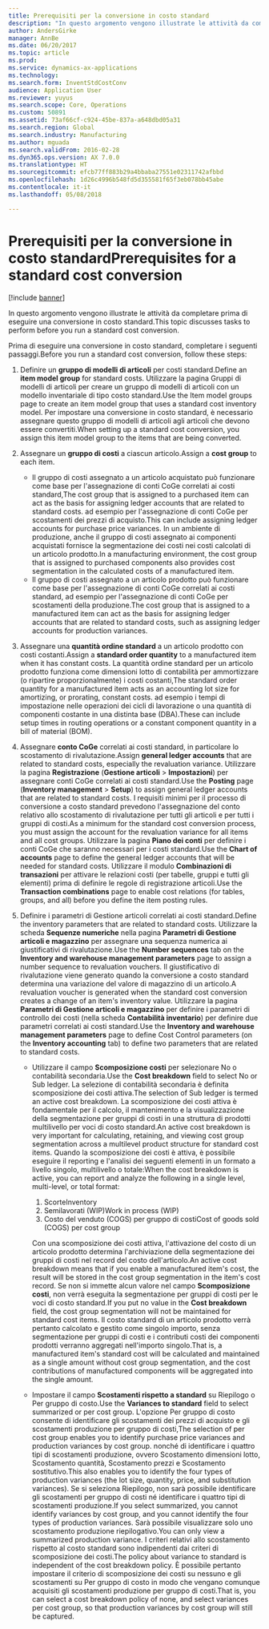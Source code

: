 ```yaml
---
title: Prerequisiti per la conversione in costo standard
description: "In questo argomento vengono illustrate le attività da completare prima di eseguire una conversione in costo standard."
author: AndersGirke
manager: AnnBe
ms.date: 06/20/2017
ms.topic: article
ms.prod: 
ms.service: dynamics-ax-applications
ms.technology: 
ms.search.form: InventStdCostConv
audience: Application User
ms.reviewer: yuyus
ms.search.scope: Core, Operations
ms.custom: 50891
ms.assetid: 73af66cf-c924-45be-837a-a648dbd05a31
ms.search.region: Global
ms.search.industry: Manufacturing
ms.author: mguada
ms.search.validFrom: 2016-02-28
ms.dyn365.ops.version: AX 7.0.0
ms.translationtype: HT
ms.sourcegitcommit: efcb77ff883b29a4bbaba27551e02311742afbbd
ms.openlocfilehash: 1d26c4996b548fd5d355581f65f3eb078bb45abe
ms.contentlocale: it-it
ms.lasthandoff: 05/08/2018

---
```


# <a name="prerequisites-for-a-standard-cost-conversion"></a><span data-ttu-id="8f593-103">Prerequisiti per la conversione in costo standard</span><span class="sxs-lookup"><span data-stu-id="8f593-103">Prerequisites for a standard cost conversion</span></span>

[!include [banner](../includes/banner.md)]

<span data-ttu-id="8f593-104">In questo argomento vengono illustrate le attività da completare prima di eseguire una conversione in costo standard.</span><span class="sxs-lookup"><span data-stu-id="8f593-104">This topic discusses tasks to perform before you run a standard cost conversion.</span></span> 

<span data-ttu-id="8f593-105">Prima di eseguire una conversione in costo standard, completare i seguenti passaggi.</span><span class="sxs-lookup"><span data-stu-id="8f593-105">Before you run a standard cost conversion, follow these steps:</span></span>

1.  <span data-ttu-id="8f593-106">Definire un **gruppo di modelli di articoli** per costi standard.</span><span class="sxs-lookup"><span data-stu-id="8f593-106">Define an **item model group** for standard costs.</span></span> <span data-ttu-id="8f593-107">Utilizzare la pagina Gruppi di modelli di articoli per creare un gruppo di modelli di articoli con un modello inventariale di tipo costo standard.</span><span class="sxs-lookup"><span data-stu-id="8f593-107">Use the Item model groups page to create an item model group that uses a standard cost inventory model.</span></span> <span data-ttu-id="8f593-108">Per impostare una conversione in costo standard, è necessario assegnare questo gruppo di modelli di articoli agli articoli che devono essere convertiti.</span><span class="sxs-lookup"><span data-stu-id="8f593-108">When setting up a standard cost conversion, you assign this item model group to the items that are being converted.</span></span>
2.  <span data-ttu-id="8f593-109">Assegnare un **gruppo di costi** a ciascun articolo.</span><span class="sxs-lookup"><span data-stu-id="8f593-109">Assign a **cost group** to each item.</span></span>
    -   <span data-ttu-id="8f593-110">Il gruppo di costi assegnato a un articolo acquistato può funzionare come base per l'assegnazione di conti CoGe correlati ai costi standard,</span><span class="sxs-lookup"><span data-stu-id="8f593-110">The cost group that is assigned to a purchased item can act as the basis for assigning ledger accounts that are related to standard costs.</span></span> <span data-ttu-id="8f593-111">ad esempio per l'assegnazione di conti CoGe per scostamenti dei prezzi di acquisto.</span><span class="sxs-lookup"><span data-stu-id="8f593-111">This can include assigning ledger accounts for purchase price variances.</span></span> <span data-ttu-id="8f593-112">In un ambiente di produzione, anche il gruppo di costi assegnato ai componenti acquistati fornisce la segmentazione dei costi nei costi calcolati di un articolo prodotto.</span><span class="sxs-lookup"><span data-stu-id="8f593-112">In a manufacturing environment, the cost group that is assigned to purchased components also provides cost segmentation in the calculated costs of a manufactured item.</span></span>
    -   <span data-ttu-id="8f593-113">Il gruppo di costi assegnato a un articolo prodotto può funzionare come base per l'assegnazione di conti CoGe correlati ai costi standard, ad esempio per l'assegnazione di conti CoGe per scostamenti della produzione.</span><span class="sxs-lookup"><span data-stu-id="8f593-113">The cost group that is assigned to a manufactured item can act as the basis for assigning ledger accounts that are related to standard costs, such as assigning ledger accounts for production variances.</span></span>

3.  <span data-ttu-id="8f593-114">Assegnare una **quantità ordine standard** a un articolo prodotto con costi costanti.</span><span class="sxs-lookup"><span data-stu-id="8f593-114">Assign a **standard order quantity** to a manufactured item when it has constant costs.</span></span> <span data-ttu-id="8f593-115">La quantità ordine standard per un articolo prodotto funziona come dimensioni lotto di contabilità per ammortizzare (o ripartire proporzionalmente) i costi costanti,</span><span class="sxs-lookup"><span data-stu-id="8f593-115">The standard order quantity for a manufactured item acts as an accounting lot size for amortizing, or prorating, constant costs.</span></span> <span data-ttu-id="8f593-116">ad esempio i tempi di impostazione nelle operazioni dei cicli di lavorazione o una quantità di componenti costante in una distinta base (DBA).</span><span class="sxs-lookup"><span data-stu-id="8f593-116">These can include setup times in routing operations or a constant component quantity in a bill of material (BOM).</span></span>
4.  <span data-ttu-id="8f593-117">Assegnare **conto CoGe** correlati ai costi standard, in particolare lo scostamento di rivalutazione.</span><span class="sxs-lookup"><span data-stu-id="8f593-117">Assign **general ledger accounts** that are related to standard costs, especially the revaluation variance.</span></span> <span data-ttu-id="8f593-118">Utilizzare la pagina **Registrazione** (**Gestione articoli** &gt; **Impostazioni**) per assegnare conti CoGe correlati ai costi standard.</span><span class="sxs-lookup"><span data-stu-id="8f593-118">Use the **Posting** page (**Inventory management** &gt; **Setup**) to assign general ledger accounts that are related to standard costs.</span></span> <span data-ttu-id="8f593-119">I requisiti minimi per il processo di conversione a costo standard prevedono l'assegnazione del conto relativo allo scostamento di rivalutazione per tutti gli articoli e per tutti i gruppi di costi.</span><span class="sxs-lookup"><span data-stu-id="8f593-119">As a minimum for the standard cost conversion process, you must assign the account for the revaluation variance for all items and all cost groups.</span></span> <span data-ttu-id="8f593-120">Utilizzare la pagina **Piano dei conti** per definire i conti CoGe che saranno necessari per i costi standard.</span><span class="sxs-lookup"><span data-stu-id="8f593-120">Use the **Chart of accounts** page to define the general ledger accounts that will be needed for standard costs.</span></span> <span data-ttu-id="8f593-121">Utilizzare il modulo **Combinazioni di transazioni** per attivare le relazioni costi (per tabelle, gruppi e tutti gli elementi) prima di definire le regole di registrazione articoli.</span><span class="sxs-lookup"><span data-stu-id="8f593-121">Use the **Transaction combinations** page to enable cost relations (for tables, groups, and all) before you define the item posting rules.</span></span>
5.  <span data-ttu-id="8f593-122">Definire i parametri di Gestione articoli correlati ai costi standard.</span><span class="sxs-lookup"><span data-stu-id="8f593-122">Define the inventory parameters that are related to standard costs.</span></span> <span data-ttu-id="8f593-123">Utilizzare la scheda **Sequenze numeriche** nella pagina **Parametri di Gestione articoli e magazzino** per assegnare una sequenza numerica ai giustificativi di rivalutazione.</span><span class="sxs-lookup"><span data-stu-id="8f593-123">Use the **Number sequences** tab on the **Inventory and warehouse management parameters** page to assign a number sequence to revaluation vouchers.</span></span> <span data-ttu-id="8f593-124">Il giustificativo di rivalutazione viene generato quando la conversione a costo standard determina una variazione del valore di magazzino di un articolo.</span><span class="sxs-lookup"><span data-stu-id="8f593-124">A revaluation voucher is generated when the standard cost conversion creates a change of an item's inventory value.</span></span> <span data-ttu-id="8f593-125">Utilizzare la pagina **Parametri di Gestione articoli e magazzino** per definire i parametri di controllo dei costi (nella scheda **Contabilità inventario**) per definire due parametri correlati ai costi standard.</span><span class="sxs-lookup"><span data-stu-id="8f593-125">Use the **Inventory and warehouse management parameters** page to define Cost Control parameters (on the **Inventory accounting** tab) to define two parameters that are related to standard costs.</span></span>
    -   <span data-ttu-id="8f593-126">Utilizzare il campo **Scomposizione costi** per selezionare No o contabilità secondaria.</span><span class="sxs-lookup"><span data-stu-id="8f593-126">Use the **Cost breakdown** field to select No or Sub ledger.</span></span> <span data-ttu-id="8f593-127">La selezione di contabilità secondaria è definita scomposizione dei costi attiva.</span><span class="sxs-lookup"><span data-stu-id="8f593-127">The selection of Sub ledger is termed an active cost breakdown.</span></span> <span data-ttu-id="8f593-128">La scomposizione dei costi attiva è fondamentale per il calcolo, il mantenimento e la visualizzazione della segmentazione per gruppi di costi in una struttura di prodotti multilivello per voci di costo standard.</span><span class="sxs-lookup"><span data-stu-id="8f593-128">An active cost breakdown is very important for calculating, retaining, and viewing cost group segmentation across a multilevel product structure for standard cost items.</span></span> <span data-ttu-id="8f593-129">Quando la scomposizione dei costi è attiva, è possibile eseguire il reporting e l'analisi dei seguenti elementi in un formato a livello singolo, multilivello o totale:</span><span class="sxs-lookup"><span data-stu-id="8f593-129">When the cost breakdown is active, you can report and analyze the following in a single level, multi-level, or total format:</span></span>
        1.  <span data-ttu-id="8f593-130">Scorte</span><span class="sxs-lookup"><span data-stu-id="8f593-130">Inventory</span></span>
        2.  <span data-ttu-id="8f593-131">Semilavorati (WIP)</span><span class="sxs-lookup"><span data-stu-id="8f593-131">Work in process (WIP)</span></span>
        3.  <span data-ttu-id="8f593-132">Costo del venduto (COGS) per gruppo di costi</span><span class="sxs-lookup"><span data-stu-id="8f593-132">Cost of goods sold (COGS) per cost group</span></span>

        <span data-ttu-id="8f593-133">Con una scomposizione dei costi attiva, l'attivazione del costo di un articolo prodotto determina l'archiviazione della segmentazione dei gruppi di costi nel record del costo dell'articolo.</span><span class="sxs-lookup"><span data-stu-id="8f593-133">An active cost breakdown means that if you enable a manufactured item's cost, the result will be stored in the cost group segmentation in the item's cost record.</span></span> <span data-ttu-id="8f593-134">Se non si immette alcun valore nel campo **Scomposizione costi**, non verrà eseguita la segmentazione per gruppi di costi per le voci di costo standard.</span><span class="sxs-lookup"><span data-stu-id="8f593-134">If you put no value in the **Cost breakdown** field, the cost group segmentation will not be maintained for standard cost items.</span></span> <span data-ttu-id="8f593-135">Il costo standard di un articolo prodotto verrà pertanto calcolato e gestito come singolo importo, senza segmentazione per gruppi di costi e i contributi costi dei componenti prodotti verranno aggregati nell'importo singolo.</span><span class="sxs-lookup"><span data-stu-id="8f593-135">That is, a manufactured item's standard cost will be calculated and maintained as a single amount without cost group segmentation, and the cost contributions of manufactured components will be aggregated into the single amount.</span></span>
    -   <span data-ttu-id="8f593-136">Impostare il campo **Scostamenti rispetto a standard** su Riepilogo o Per gruppo di costo.</span><span class="sxs-lookup"><span data-stu-id="8f593-136">Use the **Variances to standard** field to select summarized or per cost group.</span></span> <span data-ttu-id="8f593-137">L'opzione Per gruppo di costo consente di identificare gli scostamenti dei prezzi di acquisto e gli scostamenti produzione per gruppo di costi,</span><span class="sxs-lookup"><span data-stu-id="8f593-137">The selection of per cost group enables you to identify purchase price variances and production variances by cost group.</span></span> <span data-ttu-id="8f593-138">nonché di identificare i quattro tipi di scostamenti produzione, ovvero Scostamento dimensioni lotto, Scostamento quantità, Scostamento prezzi e Scostamento sostitutivo.</span><span class="sxs-lookup"><span data-stu-id="8f593-138">This also enables you to identify the four types of production variances (the lot size, quantity, price, and substitution variances).</span></span> <span data-ttu-id="8f593-139">Se si seleziona Riepilogo, non sarà possibile identificare gli scostamenti per gruppo di costi né identificare i quattro tipi di scostamenti produzione.</span><span class="sxs-lookup"><span data-stu-id="8f593-139">If you select summarized, you cannot identify variances by cost group, and you cannot identify the four types of production variances.</span></span> <span data-ttu-id="8f593-140">Sarà possibile visualizzare solo uno scostamento produzione riepilogativo.</span><span class="sxs-lookup"><span data-stu-id="8f593-140">You can only view a summarized production variance.</span></span> <span data-ttu-id="8f593-141">I criteri relativi allo scostamento rispetto al costo standard sono indipendenti dai criteri di scomposizione dei costi.</span><span class="sxs-lookup"><span data-stu-id="8f593-141">The policy about variance to standard is independent of the cost breakdown policy.</span></span> <span data-ttu-id="8f593-142">È possibile pertanto impostare il criterio di scomposizione dei costi su nessuno e gli scostamenti su Per gruppo di costo in modo che vengano comunque acquisiti gli scostamenti produzione per gruppo di costi.</span><span class="sxs-lookup"><span data-stu-id="8f593-142">That is, you can select a cost breakdown policy of none, and select variances per cost group, so that production variances by cost group will still be captured.</span></span>






